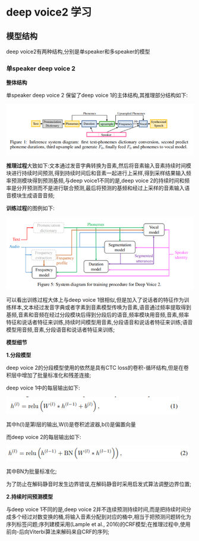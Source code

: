 # deep voice2 学习

## 模型结构

deep voice2有两种结构,分别是单speaker和多speaker的模型

### 单speaker deep voice 2
**整体结构**

单speaker deep voice 2 保留了deep voice 1的主体结构,其推理部分结构如下:

![](https://github.com/sysu16340234/deep_voice2/blob/master/img/fig1.png)

**推理过程**大致如下:文本通过发音字典转换为音素,然后将音素输入音素持续时间模块进行持续时间预测,得到持续时间后和音素一起进行上采样,得到采样结果输入频率预测模块得到预测基频,与deep voice1不同的是,deep voice 2的持续时间和频率是分开预测而不是进行联合预测,最后将预测的基频和经过上采样的音素输入语音模块生成语音音频;

**训练过程**的图例如下:

![](https://github.com/sysu16340234/deep_voice2/blob/master/img/trainng.png)

可以看出训练过程大体上与deep voice 1很相似,但是加入了说话者的特征作为训练样本,文本经过发音字典或者字素到音素模型传唤为音素,语音通过频率提取得到基频,音素和音频在经过分段模块后得到分段后的语音,频率模块用音频,音素,频率特征和说话者特征来训练,持续时间模型用音素,分段语音和说话者特征来训练;语音模型用音频,音素,分段语音和说话者特征来训练;

**模型细节**

**1.分段模型**

deep voice 2的分段模型使用的依然是具有CTC loss的卷积-循环结构,但是在卷积层中增加了批量标准化和残差连接;

deep voice 1中的每层输出如下:

![](https://github.com/sysu16340234/deep_voice2/blob/master/img/1.png)

其中h(l)是第l层的输出,W(l)是卷积滤波器,b(l)是偏置向量

而deep voice 2的每层输出如下:

![](https://github.com/sysu16340234/deep_voice2/blob/master/img/2.png)

其中BN为批量标准化;

为了防止在解码静音时发生边界错误,在解码静音时采用启发式算法调整边界位置;

**2.持续时间预测模型**

与deep voice 1不同的是,deep voice 2并不连续预测持续时间,而是把持续时间分成多个经过对数变换的桶,将输入音素分配到对应的桶中,相当于把预测问题转化为序列标签问题;序列建模采用(Lample et al., 2016)的CRF模型;在推理过程中,使用前向-后向Viterbi算法来解码来自CRF的序列;

